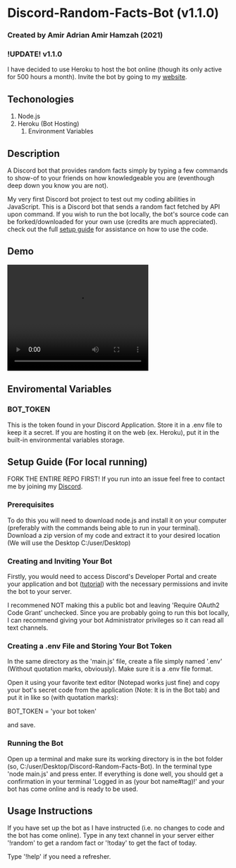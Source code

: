 # Discord-Random-Facts-Bot (v1.1.0)

### Created by Amir Adrian Amir Hamzah (2021)

### !UPDATE! v1.1.0

I have decided to use Heroku to host the bot online (though its only active for 500 hours a month). Invite the bot by going to my [website](https://edenfrey.github.io/discord-random-facts-bot-website/).
## Techonologies

1. Node.js
1. Heroku (Bot Hosting)
    1. Environment Variables
## Description

A Discord bot that provides random facts simply by typing a few commands to show-of to your friends on how knowledgeable you are (eventhough deep down you know you are not).


My very first Discord bot project to test out my coding abilities in JavaScript. This is a Discord bot that sends a random fact fetched by API upon command. If you wish to run the bot locally, the bot's source code can be forked/downloaded for your own use (credits are much appreciated). check out the full [setup guide](#setup-guide) for assistance on how to use the code.

## Demo

<video width="320" height="240" controls>
  <source src="assets/demo.mp4" type="video/mp4">
</video>

## Enviromental Variables

### BOT_TOKEN

This is the token found in your Discord Application. Store it in a .env file to keep it a secret. If you are hosting it on the web (ex. Heroku), put it in the built-in environmental variables storage.

## Setup Guide (For local running)

FORK THE ENTIRE REPO FIRST! If you run into an issue feel free to contact me by joining my [Discord](http://bit.ly/edenfreydiscord).

### Prerequisites

To do this you will need to download node.js and install it on your computer (preferably with the commands being able to run in your terminal). Download a zip version of my code and extract it to your desired location (We will use the Desktop C:/user/Desktop)

### Creating and Inviting Your Bot

Firstly, you would need to access Discord's Developer Portal and create your application and bot ([tutorial](https://discordpy.readthedocs.io/en/stable/discord.html)) with the necessary permissions and invite the bot to your server.

I recommened NOT making this a public bot and leaving 'Require OAuth2 Code Grant' unchecked. Since you are probably going to run this bot locally, I can recommend giving your bot Administrator privileges so it can read all text channels.

### Creating a .env File and Storing Your Bot Token

In the same directory as the 'main.js' file, create a file simply named '.env' (Without quotation marks, obviously). Make sure it is a .env file format.

Open it using your favorite text editor (Notepad works just fine) and copy your bot's secret code from the application (Note: It is in the Bot tab) and put it in like so (with quotation marks):

BOT_TOKEN = 'your bot token'

and save.

### Running the Bot

Open up a terminal and make sure its working directory is in the bot folder (so, C:/user/Desktop/Discord-Random-Facts-Bot). In the terminal type 'node main.js' and press enter. If everything is done well, you should get a confirmation in your terminal 'Logged in as (your bot name#tag)!' and your bot has come online and is ready to be used.

## Usage Instructions

If you have set up the bot as I have instructed (i.e. no changes to code and the bot has come online). Type in any text channel in your server either '!random' to get a random fact or '!today' to get the fact of today.

Type '!help' if you need a refresher.
